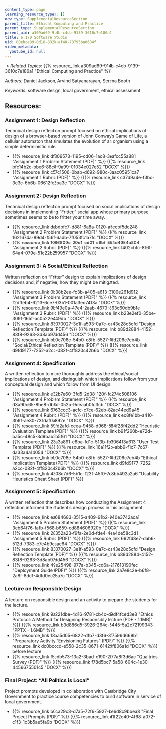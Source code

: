 ```yaml
---
content_type: page
learning_resource_types: []
ocw_type: SupplementalResourceSection
parent_title: Ethical Computing and Practice
parent_type: SupplementalResourceSection
parent_uid: a309ad69-914b-c4cb-9139-3610c7e186a1
title: 6.170 Software Studio
uid: 00ebca89-0d18-832b-af40-78795ba0684f
video_metadata:
  youtube_id: null
---
```


 _\> Related Topics:_ {{% resource_link a309ad69-914b-c4cb-9139-3610c7e186a1 "Ethical Computing and Practice" %}}

_Authors:_ Daniel Jackson, Arvind Satyanarayan, Serena Booth

_Keywords:_ software design, local government, ethical assessment

Resources: 
-----------

### Assignment 1: Design Reflection

Technical design reflection prompt focused on ethical implications of design of a browser-based version of John Conway’s Game of Life, a cellular automaton that simulates the evolution of an organism using a simple deterministic rule.

*   {{% resource_link df809573-1195-cd06-1ac8-3eafcc55a881 "Assignment 1 Problem Statement (PDF)" %}} ({{% resource_link bfc14b2c-bbe6-88c8-9a99-01034e027e52 "DOCX" %}})
*   {{% resource_link c57c1506-0bab-d692-980c-3aac05951ca7 "Assignment 1 Rubric (PDF)" %}} ({{% resource_link c37d9a4e-f3bc-3c3c-6b6b-06612fe2ba3e "DOCX" %}})

### Assignment 2: Design Reflection

Technical design reflection prompt focused on social implications of design decisions in implementing “Fritter,” social app whose primary purpose sometimes seems to be to fritter your time away.

*   {{% resource_link dabdbfc7-d881-6a8a-0120-a5ecbf5dc248 "Assignment 2 Problem Statement (PDF)" %}} ({{% resource_link 1621674a-89d4-f56f-6adb-7f053fc1a7fc "DOCX" %}})
*   {{% resource_link 1086809c-29d1-cd01-c6bf-554d4954a804 "Assignment 2 Rubric (PDF)" %}} ({{% resource_link f402cbfc-816f-64a4-079e-51c22b259957 "DOCX" %}})

### Assignment 3: A Social/Ethical Reflection

Written reflection on “Fritter” design to explain implications of design decisions and, if negative, how they might be mitigated.

*   {{% resource_link 0b38b2ee-fc3b-a405-a613-3100e261d912 "Assignment 3 Problem Statement (PDF)" %}} ({{% resource_link f2dffeb4-6213-6ce7-03b1-001a3ed7413a "DOCX" %}})
*   {{% resource_link 9bf49e0a-47e4-2aab-4670-863c60db9b1e "Assignment 3 Rubric (PDF)" %}} ({{% resource_link b23e2ef0-35be-309f-165f-ac0522e449db "DOCX" %}})
*   {{% resource_link 83070027-3e1f-a593-0a7c-ca43e28c5cfd "Design Reflection Template (PDF)" %}} ({{% resource_link b89d2884-4152-83f8-9263-3d8ab97dd456 "DOCX" %}})
*   {{% resource_link bb0c708e-54b0-c8fb-5527-0fd206c7eb4b "Social/Ethical Reflection Template (PDF)" %}} ({{% resource_link d9fd9177-7252-a2cc-082f-4ff820c42b6b "DOCX" %}})

### Assignment 4: Specification

A written reflection to more thoroughly address the ethical/social implications of design, and distinguish which implications follow from your conceptual design and which follow from UI design. 

*   {{% resource_link e32b7e60-3fd5-2d38-120f-fd274c508106 "Assignment 4 Problem Statement (PDF)" %}} ({{% resource_link d3a90c65-8be8-db6d-052b-9deaab0fc3cb "DOCX" %}})
*   {{% resource_link 6763ccc3-acfc-c7ce-62eb-82ac44ed9a45 "Assignment 4 Rubric (PDF)" %}} ({{% resource_link ec8fe1bb-a410-3b9f-ae30-731daf0a892e "DOCX" %}})
*   {{% resource_link 59fd2afd-ceea-9458-d968-584f28f42dd2 "Heuristic Evaluation Template (PDF)" %}} ({{% resource_link b91f260b-e72d-ba5c-48c5-3d9bab5b5f61 "DOCX" %}})
*   {{% resource_link 23a3a891-e6ba-fd1c-513b-fb3064f3a613 "User Test Template (PDF)" %}} ({{% resource_link 16a11f2b-abb9-f1c7-7c67-da33a4a14054 "DOCX" %}})
*   {{% resource_link bb0c708e-54b0-c8fb-5527-0fd206c7eb4b "Ethical Implication Template (PDF)" %}} ({{% resource_link d9fd9177-7252-a2cc-082f-4ff820c42b6b "DOCX" %}})
*   {{% resource_link 4308c7d6-5b1c-f23f-45f0-7d8bb492a2a6 "Usability Heuristics Cheat Sheet (PDF)" %}}

### Assignment 5: Specification

A written reflection that describes how conducting the Assignment 4 reflection informed the student’s design process in this assignment. 

*   {{% resource_link ea684683-3515-a409-91b2-940e3742aca1 "Assignment 5 Problem Statement (PDF)" %}} ({{% resource_link 3eb64f76-fafb-f568-b659-cd884606920b "DOCX" %}})
*   {{% resource_link 28352a23-f9fa-2e0d-fde4-4ea4de58c3d1 "Assignment 5 Rubric (PDF)" %}} ({{% resource_link 692f48e7-dab6-512d-7383-c7e4b9caae64 "DOCX" %}})
*   {{% resource_link 83070027-3e1f-a593-0a7c-ca43e28c5cfd "Design Reflection Template (PDF)" %}} ({{% resource_link b89d2884-4152-83f8-9263-3d8ab97dd456 "DOCX" %}})
*   {{% resource_link 49e25498-977a-b345-cd6a-217613190fec "Deployment Guide (PDF)" %}} ({{% resource_link 2a7e8c2e-b6f8-2a8f-8dc1-4dfd0ec25a7c "DOCX" %}})

### Lecture on Responsible Design

A lecture on responsible design and an activity to prepare the students for the lecture.

*   {{% resource_link 9a221dbe-4d16-9781-cb4c-d9df4fced3e8 "Ethics Protocol: A Method for Designing Responsibly lecture (PDF - 1.1MB)" %}} ({{% resource_link b3d886d5-3926-264c-5445-5a2c72199343 "PPTX - 1.6MB" %}})
*   {{% resource_link 18ba5d05-6822-dfb7-d3f6-3f7596d669b1 "Preparatory Activity “Envisioning Futures” (PDF)" %}} ({{% resource_link dc0bcccd-e558-2c35-8671-61429f806a1d "DOCX" %}}) before lecture
*   {{% resource_link f5cdb573-13a2-3bad-c190-2f77a8f3d6ac "Qualtrics Survey (PDF)" %}} ({{% resource_link f78d5bc7-5a58-604c-1e30-4456675501c5 "DOCX" %}})

### Final Project: “All Politics is Local”

Project prompts developed in collaboration with Cambridge City Government to practice course competencies to build software in service of local government.

*   {{% resource_link b0ca29c3-d7a5-72f6-5927-be6d8c9bbea8 "Final Project Prompts (PDF)" %}} ({{% resource_link d1f22e40-4f68-a072-c1f3-1c3b5ae5fa9b "DOCX" %}})